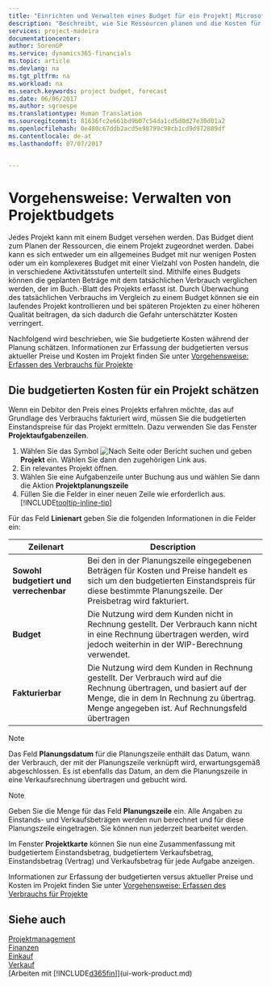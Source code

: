 ```yaml
---
title: "Einrichten und Verwalten eines Budget für ein Projekt| Microsoft Docs"
description: "Beschreibt, wie Sie Ressourcen planen und die Kosten für ein Projekt durch das Einrichten eines Budgets für jedes Projekt prognostizieren und steuern."
services: project-madeira
documentationcenter: 
author: SorenGP
ms.service: dynamics365-financials
ms.topic: article
ms.devlang: na
ms.tgt_pltfrm: na
ms.workload: na
ms.search.keywords: project budget, forecast
ms.date: 06/06/2017
ms.author: sgroespe
ms.translationtype: Human Translation
ms.sourcegitcommit: 81636fc2e661bd9b07c54da1cd5d0d27e30d01a2
ms.openlocfilehash: 0e480c67ddb2acd5e98799c98cb1cd9d972889df
ms.contentlocale: de-at
ms.lasthandoff: 07/07/2017


---
```

# <a name="how-to-manage-job-budgets"></a>Vorgehensweise: Verwalten von Projektbudgets
Jedes Projekt kann mit einem Budget versehen werden. Das Budget dient zum Planen der Ressourcen, die einem Projekt zugeordnet werden. Dabei kann es sich entweder um ein allgemeines Budget mit nur wenigen Posten oder um ein komplexeres Budget mit einer Vielzahl von Posten handeln, die in verschiedene Aktivitätsstufen unterteilt sind. Mithilfe eines Budgets können die geplanten Beträge mit dem tatsächlichen Verbrauch verglichen werden, der im Buch.-Blatt des Projekts erfasst ist. Durch Überwachung des tatsächlichen Verbrauchs im Vergleich zu einem Budget können sie ein laufendes Projekt kontrollieren und bei späteren Projekten zu einer höheren Qualität beitragen, da sich dadurch die Gefahr unterschätzter Kosten verringert.

Nachfolgend wird beschrieben, wie Sie budgetierte Kosten während der Planung schätzen. Informationen zur Erfassung der budgetierten versus aktueller Preise und Kosten im Projekt finden Sie unter [Vorgehensweise: Erfassen des Verbrauchs für Projekte](projects-how-record-job-usage.md)  

## <a name="JobBudgetCosts"></a> Die budgetierten Kosten für ein Projekt schätzen
Wenn ein Debitor den Preis eines Projekts erfahren möchte, das auf Grundlage des Verbrauchs fakturiert wird, müssen Sie die budgetierten Einstandspreise für das Projekt ermitteln. Dazu verwenden Sie das Fenster **Projektaufgabenzeilen**.

1. Wählen Sie das Symbol ![Nach Seite oder Bericht suchen](media/ui-search/search_small.png "Nach Seite oder Bericht suchen") und geben **Projekt** ein. Wählen Sie dann den zugehörigen Link aus.  
2. Ein relevantes Projekt öffnen.
3. Wählen Sie eine Aufgabenzeile unter Buchung aus und wählen Sie dann die Aktion **Projektplanungszeile**
4. Füllen Sie die Felder in einer neuen Zeile wie erforderlich aus. [!INCLUDE[tooltip-inline-tip](includes/tooltip-inline-tip_md.md)]   

Für das Feld **Linienart** geben Sie die folgenden Informationen in die Felder ein:  

| Zeilenart | Description |
| --- | --- |
| **Sowohl budgetiert und verrechenbar** |Bei den in der Planungszeile eingegebenen Beträgen für Kosten und Preise handelt es sich um den budgetierten Einstandspreis für diese bestimmte Planungszeile. Der Preisbetrag wird fakturiert. |
| **Budget** |Die Nutzung wird dem Kunden nicht in Rechnung gestellt. Der Verbrauch kann nicht in eine Rechnung übertragen werden, wird jedoch weiterhin in der WIP-Berechnung verwendet. |
| **Fakturierbar** |Die Nutzung wird dem Kunden in Rechnung gestellt. Der Verbrauch wird auf die Rechnung übertragen, und basiert auf der Menge, die in dem In Rechnung zu übertrag. Menge angegeben ist. Auf Rechnungsfeld übertragen |

> [!NOTE]  
>   Das Feld **Planungsdatum** für die Planungszeile enthält das Datum, wann der Verbrauch, der mit der Planungszeile verknüpft wird, erwartungsgemäß abgeschlossen. Es ist ebenfalls das Datum, an dem die Planungszeile in eine Verkaufsrechnung übertragen und gebucht wird.  

> [!NOTE]  
>   Geben Sie die Menge für das Feld **Planungszeile** ein. Alle Angaben zu Einstands- und Verkaufsbeträgen werden nun berechnet und für diese Planungszeile eingetragen. Sie können nun jederzeit bearbeitet werden.

Im Fenster **Projektkarte** können Sie nun eine Zusammenfassung mit budgetiertem Einstandsbetrag, budgetiertem Verkaufsbetrag, Einstandsbetrag (Vertrag) und Verkaufsbetrag für jede Aufgabe anzeigen.

Informationen zur Erfassung der budgetierten versus aktueller Preise und Kosten im Projekt finden Sie unter [Vorgehensweise: Erfassen des Verbrauchs für Projekte](projects-how-record-job-usage.md)

## <a name="see-also"></a>Siehe auch
[Projektmanagement](projects-manage-projects.md)  
[Finanzen](finance.md)  
[Einkauf](purchasing-manage-purchasing.md)         
[Verkauf](sales-manage-sales.md)      
[Arbeiten mit [!INCLUDE[d365fin](includes/d365fin_md.md)]](ui-work-product.md)  

